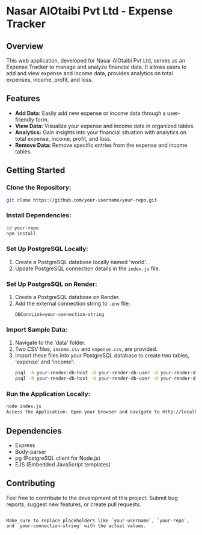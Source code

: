 # Nasar AlOtaibi Pvt Ltd - Expense Tracker

## Overview
This web application, developed for Nasar AlOtaibi Pvt Ltd, serves as an Expense Tracker to manage and analyze financial data. It allows users to add and view expense and income data, provides analytics on total expenses, income, profit, and loss.

## Features
- **Add Data:** Easily add new expense or income data through a user-friendly form.
- **View Data:** Visualize your expense and income data in organized tables.
- **Analytics:** Gain insights into your financial situation with analytics on total expense, income, profit, and loss.
- **Remove Data:** Remove specific entries from the expense and income tables.

## Getting Started
### Clone the Repository:
```bash
git clone https://github.com/your-username/your-repo.git
```

### Install Dependencies:
```bash
cd your-repo
npm install
```

### Set Up PostgreSQL Locally:
1. Create a PostgreSQL database locally named 'world'.
2. Update PostgreSQL connection details in the `index.js` file.

### Set Up PostgreSQL on Render:
1. Create a PostgreSQL database on Render.
2. Add the external connection string to `.env` file:
    ```env
    DBConnLink=your-connection-string
    ```

### Import Sample Data:
1. Navigate to the 'data' folder.
2. Two CSV files, `income.csv` and `expense.csv`, are provided.
3. Import these files into your PostgreSQL database to create two tables, 'expense' and 'income':
    ```bash
    psql -h your-render-db-host -U your-render-db-user -d your-render-db-name -a -f expense.csv
    psql -h your-render-db-host -U your-render-db-user -d your-render-db-name -a -f income.csv
    ```

### Run the Application Locally:
```bash
node index.js
Access the Application: Open your browser and navigate to http://localhost:3000.
```

## Dependencies
- Express
- Body-parser
- pg (PostgreSQL client for Node.js)
- EJS (Embedded JavaScript templates)

## Contributing
Feel free to contribute to the development of this project. Submit bug reports, suggest new features, or create pull requests.
```

Make sure to replace placeholders like `your-username`, `your-repo`, and `your-connection-string` with the actual values.
